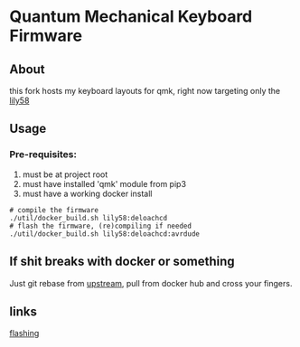 # Quantum Mechanical Keyboard Firmware

## About
this fork hosts my keyboard layouts for qmk, right now targeting only 
the [lily58](https://github.com/kata0510/Lily58)

## Usage
### Pre-requisites:
1. must be at project root
2. must have installed 'qmk' module from pip3
3. must have a working docker install

```
# compile the firmware
./util/docker_build.sh lily58:deloachcd
# flash the firmware, (re)compiling if needed
./util/docker_build.sh lily58:deloachcd:avrdude
```

## If shit breaks with docker or something
Just git rebase from [upstream](https://github.com/qmk/qmk_firmware), pull from
docker hub and cross your fingers.

## links
[flashing](https://docs.qmk.fm/#/newbs_flashing)
